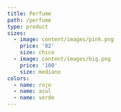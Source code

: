 ```yaml
---
title: Perfume
path: /perfume
type: product
sizes:
  - image: content/images/pink.png
    price: '82'
    size: chico
  - image: content/images/big.png
    price: '100'
    size: mediano
colors:
  - name: rojo
  - name: azul
  - name: verde
---
```


